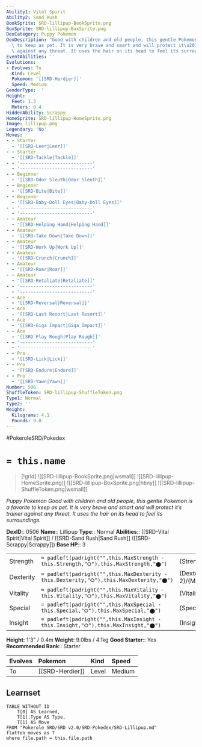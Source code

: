 ```yaml
---
Ability1: Vital Spirit
Ability2: Sand Rush
BookSprite: SRD-lillipup-BookSprite.png
BoxSprite: SRD-lillipup-BoxSprite.png
DexCategory: Puppy Pokemon
DexDescription: "Good with children and old people, this gentle Pokemon is a favorite\
  \ to keep as pet. It is very brave and smart and will protect it\u2019s trainer\
  \ against any threat. It uses the hair on its head to feel its surroundings."
EventAbilities: ''
Evolutions:
- Evolves: To
  Kind: Level
  Pokemon: '[[SRD-Herdier]]'
  Speed: Medium
GenderType: ''
Height:
  Feet: 1.3
  Meters: 0.4
HiddenAbility: Scrappy
HomeSprite: SRD-lillipup-HomeSprite.png
Image: lillipup.png
Legendary: 'No'
Moves:
- - Starter
  - '[[SRD-Leer|Leer]]'
- - Starter
  - '[[SRD-Tackle|Tackle]]'
- - '---------------------------'
  - '---------------------------'
- - Beginner
  - '[[SRD-Odor Sleuth|Odor Sleuth]]'
- - Beginner
  - '[[SRD-Bite|Bite]]'
- - Beginner
  - '[[SRD-Baby-Doll Eyes|Baby-Doll Eyes]]'
- - '---------------------------'
  - '---------------------------'
- - Amateur
  - '[[SRD-Helping Hand|Helping Hand]]'
- - Amateur
  - '[[SRD-Take Down|Take Down]]'
- - Amateur
  - '[[SRD-Work Up|Work Up]]'
- - Amateur
  - '[[SRD-Crunch|Crunch]]'
- - Amateur
  - '[[SRD-Roar|Roar]]'
- - Amateur
  - '[[SRD-Retaliate|Retaliate]]'
- - '---------------------------'
  - '---------------------------'
- - Ace
  - '[[SRD-Reversal|Reversal]]'
- - Ace
  - '[[SRD-Last Resort|Last Resort]]'
- - Ace
  - '[[SRD-Giga Impact|Giga Impact]]'
- - Ace
  - '[[SRD-Play Rough|Play Rough]]'
- - '---------------------------'
  - '---------------------------'
- - Pro
  - '[[SRD-Lick|Lick]]'
- - Pro
  - '[[SRD-Endure|Endure]]'
- - Pro
  - '[[SRD-Yawn|Yawn]]'
Number: 506
ShuffleToken: SRD-lillipup-ShuffleToken.png
Type1: Normal
Type2: ''
Weight:
  Kilograms: 4.1
  Pounds: 9.0
---
```


#PokeroleSRD/Pokedex

# `= this.name`

> [!grid]
> ![[SRD-lillipup-BookSprite.png|wsmall]]
> ![[SRD-lillipup-HomeSprite.png]]
> ![[SRD-lillipup-BoxSprite.png|htiny]]
> ![[SRD-lillipup-ShuffleToken.png|wsmall]]


*Puppy Pokemon*
*Good with children and old people, this gentle Pokemon is a favorite to keep as pet. It is very brave and smart and will protect it’s trainer against any threat. It uses the hair on its head to feel its surroundings.*

**DexID**:: 0506
**Name**:: Lillipup
**Type**:: Normal
**Abilities**:: [[SRD-Vital Spirit|Vital Spirit]] / [[SRD-Sand Rush|Sand Rush]] ([[SRD-Scrappy|Scrappy]])
**Base HP**:: 3

|           |                                                                                        |                                          |
| --------- | -------------------------------------------------------------------------------------- | ---------------------------------------- |
| Strength  | `= padleft(padright("",this.MaxStrength - this.Strength,"⭘"),this.MaxStrength,"⬤")`    | (Strength::2)/(MaxStrength::4)   |
| Dexterity | `= padleft(padright("",this.MaxDexterity - this.Dexterity,"⭘"),this.MaxDexterity,"⬤")` | (Dexterity:: 2)/(MaxDexterity::4) |
| Vitality  | `= padleft(padright("",this.MaxVitality - this.Vitality,"⭘"),this.MaxVitality,"⬤")`    | (Vitality::2)/(MaxVitality::4)   |
| Special   | `= padleft(padright("",this.MaxSpecial - this.Special,"⭘"),this.MaxSpecial,"⬤")`       | (Special::1)/(MaxSpecial::3)     |
| Insight   | `= padleft(padright("",this.MaxInsight - this.Insight,"⭘"),this.MaxInsight,"⬤")`       | (Insight::2)/(MaxInsight::4)     |

**Height**: 1'3" / 0.4m
**Weight**: 9.0lbs / 4.1kg
**Good Starter**:: Yes
**Recommended Rank**:: Starter

| Evolves   | Pokemon         | Kind   | Speed   |
|:----------|:----------------|:-------|:--------|
| To        | [[SRD-Herdier]] | Level  | Medium  |

## Learnset

```dataview
TABLE WITHOUT ID
    T[0] AS Learned,
    T[1].Type AS Type,
    T[1] AS Move
FROM "Pokerole SRD/SRD v2.0/SRD-Pokedex/SRD-Lillipup.md"
flatten moves as T
where file.path = this.file.path
```
